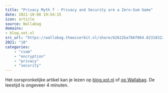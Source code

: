 ```yaml
---
title: "Privacy Myth 7 - Privacy and Security are a Zero-Sum Game"
date: 2021-10-08 19:54:15
icon: article
source: Wallabag
domains:
- blog.xot.nl
src_url: "https://wallabag.thewiserbit.nl/share/62622ba7b6f064.82318322"
2021: "10"
categories:
    - "csam"
    - "encryption"
    - "privacy"
    - "security"
---
```

Het oorspronkelijke artikel kan je lezen op [blog.xot.nl](https://blog.xot.nl/2021/10/01/privacy-myth-7-privacy-and-security-are-a-zero-sum-game/index.html) of [op Wallabag](https://wallabag.thewiserbit.nl/share/62622ba7b6f064.82318322). De leestijd is ongeveer 4 minuten.